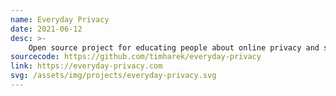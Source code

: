 ```yaml
---
name: Everyday Privacy
date: 2021-06-12
desc: >-
    Open source project for educating people about online privacy and security.
sourcecode: https://github.com/timharek/everyday-privacy
link: https://everyday-privacy.com
svg: /assets/img/projects/everyday-privacy.svg
---
```

